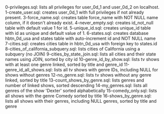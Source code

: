 0-privileges.sql: lists all privileges for user_0d_1 and user_0d_2 on localhost.
1-create_user.sql: creates user_0d_1 with full privileges if not already present.
3-force_name.sql: creates table force_name with NOT NULL name column, if it doesn't already exist.
4-never_empty.sql: creates id_not_null table with default value 1 for id.
5-unique_id.sql: creates unique_id table with id as unique and default value of 1.
6-states.sql: creates database hbtn_0d_usa and states table with auto-increment id and NOT NULL name
7-cities.sql: creates cities table in hbtn_0d_usa with foreign key to states.id
8-cities_of_california_subquery.sql: lists cities of California using a subquery (no JOIN)
9-cities_by_state_join.sql: lists all cities and their state names using JOIN, sorted by city id
10-genre_id_by_show.sql: lists tv shows with at least one genre linked, sorted by title and genre_id
11-genre_id_all_shows.sql: lists all tv shows with genre IDs, including NULL for shows without genres
12-no_genre.sql: lists tv shows without any genre linked, sorted by title
13-count_shows_by_genre.sql: lists genres and number of linked shows, sorted descending
14-my_genres.sql: lists all genres of the show 'Dexter' sorted alphabetically
15-comedy_only.sql: lists all shows with the genre Comedy sorted by title
16-shows_by_genre.sql: lists all shows with their genres, including NULL genres, sorted by title and genre
